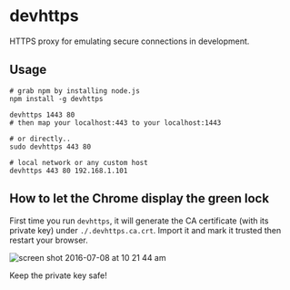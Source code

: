 # devhttps

HTTPS proxy for emulating secure connections in development.

## Usage

```
# grab npm by installing node.js
npm install -g devhttps

devhttps 1443 80
# then map your localhost:443 to your localhost:1443

# or directly..
sudo devhttps 443 80

# local network or any custom host
devhttps 443 80 192.168.1.101
```

## How to let the Chrome display the green lock

First time you run `devhttps`, it will generate the CA certificate (with its private key) under `./.devhttps.ca.crt`. Import it and mark it trusted then restart your browser.

![screen shot 2016-07-08 at 10 21 44 am](https://cloud.githubusercontent.com/assets/1559832/16671823/e26c26a4-44f5-11e6-8edb-a06bbf9b0d8e.png)

Keep the private key safe!
